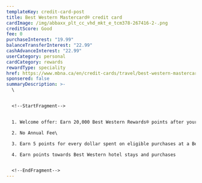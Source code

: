 ```yaml
---
templateKey: credit-card-post
title: Best Western Mastercard® credit card
cardImage: /img/abbaxx_plt_cc_vhd_mkt_e_tcm378-267416-2-.png
creditScore: Good
fee: 0
purchaseInterest: "19.99"
balanceTransferInterest: "22.99"
cashAdvanceInterest: "22.99"
userCategory: personal
cardCategory: rewards
rewardType: speciality
href: https://www.mbna.ca/en/credit-cards/travel/best-western-mastercard/
sponsered: false
summaryDescription: >-
  \


  <!--StartFragment-->


  1. Welcome offer: Earn 20,000 Best Western Rewards® points after your first eligible purchase – enough for a night's stay\

  2. No Annual Fee\

  3. Earn 5 points for every dollar spent on eligible purchases at a Best Western Property‡ and 1 point for every dollar on all other eligible purchases\

  4. Earn points towards Best Western hotel stays and purchases


  <!--EndFragment-->
---
```

